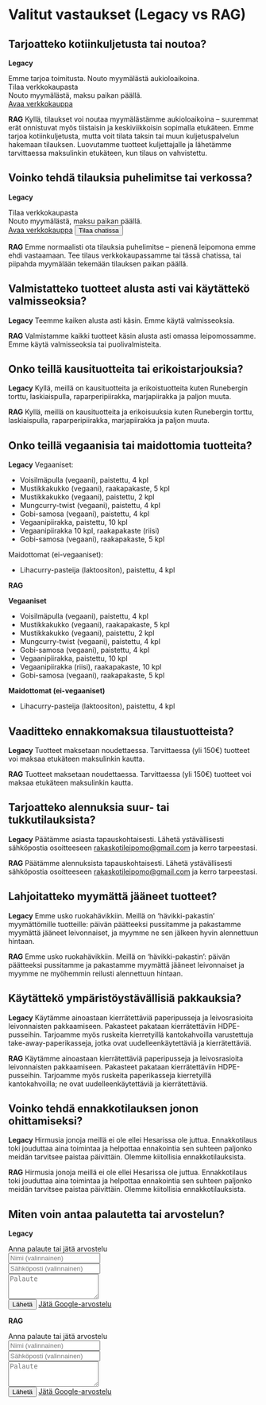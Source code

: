 # Valitut vastaukset (Legacy vs RAG)

## Tarjoatteko kotiinkuljetusta tai noutoa?
**Legacy**
<div class="order-ui">
  <div class="order-sub">Emme tarjoa toimitusta. Nouto myymälästä aukioloaikoina.</div>
  <div class="order-title">Tilaa verkkokaupasta</div>
  <div class="order-sub">Nouto myymälästä, maksu paikan päällä.</div>
  <div class="order-buttons">
    <a class="btn" href="https://rakaskotileipomo.fi/verkkokauppa" target="_blank" rel="noopener">Avaa verkkokauppa</a>
  </div>
</div>

**RAG**
Kyllä, tilaukset voi noutaa myymälästämme aukioloaikoina – suuremmat erät onnistuvat myös tiistaisin ja keskiviikkoisin sopimalla etukäteen. Emme tarjoa kotiinkuljetusta, mutta voit tilata taksin tai muun kuljetuspalvelun hakemaan tilauksen. Luovutamme tuotteet kuljettajalle ja lähetämme tarvittaessa maksulinkin etukäteen, kun tilaus on vahvistettu.

## Voinko tehdä tilauksia puhelimitse tai verkossa?
**Legacy**
<div class="order-ui">
  <div class="order-title">Tilaa verkkokaupasta</div>
  <div class="order-sub">Nouto myymälästä, maksu paikan päällä.</div>
  <div class="order-buttons">
    <a class="btn" href="https://rakaskotileipomo.fi/verkkokauppa" target="_blank" rel="noopener">Avaa verkkokauppa</a>
    <button class="btn" data-action="start-order">Tilaa chatissa</button>
  </div>
</div>

**RAG**
Emme normaalisti ota tilauksia puhelimitse – pienenä leipomona emme ehdi vastaamaan. Tee tilaus verkkokaupassamme tai tässä chatissa, tai piipahda myymälään tekemään tilauksen paikan päällä.

## Valmistatteko tuotteet alusta asti vai käytättekö valmisseoksia?
**Legacy**
Teemme kaiken alusta asti käsin. Emme käytä valmisseoksia.

**RAG**
Valmistamme kaikki tuotteet käsin alusta asti omassa leipomossamme. Emme käytä valmisseoksia tai puolivalmisteita.

## Onko teillä kausituotteita tai erikoistarjouksia?
**Legacy**
Kyllä, meillä on kausituotteita ja erikoistuotteita kuten Runebergin torttu, laskiaispulla, raparperipiirakka, marjapiirakka ja paljon muuta.

**RAG**
Kyllä, meillä on kausituotteita ja erikoisuuksia kuten Runebergin torttu, laskiaispulla, raparperipiirakka, marjapiirakka ja paljon muuta.

## Onko teillä vegaanisia tai maidottomia tuotteita?
**Legacy**
Vegaaniset:
- Voisilmäpulla (vegaani), paistettu, 4 kpl
- Mustikkakukko (vegaani), raakapakaste, 5 kpl
- Mustikkakukko (vegaani), paistettu, 2 kpl
- Mungcurry-twist (vegaani), paistettu, 4 kpl
- Gobi-samosa (vegaani), paistettu, 4 kpl
- Vegaanipiirakka, paistettu, 10 kpl
- Vegaanipiirakka 10 kpl, raakapakaste (riisi)
- Gobi-samosa (vegaani), raakapakaste, 5 kpl

Maidottomat (ei-vegaaniset):
- Lihacurry-pasteija (laktoositon), paistettu, 4 kpl

**RAG**
<p><strong>Vegaaniset</strong></p><ul><li>Voisilmäpulla (vegaani), paistettu, 4 kpl</li><li>Mustikkakukko (vegaani), raakapakaste, 5 kpl</li><li>Mustikkakukko (vegaani), paistettu, 2 kpl</li><li>Mungcurry-twist (vegaani), paistettu, 4 kpl</li><li>Gobi-samosa (vegaani), paistettu, 4 kpl</li><li>Vegaanipiirakka, paistettu, 10 kpl</li><li>Vegaanipiirakka (riisi), raakapakaste, 10 kpl</li><li>Gobi-samosa (vegaani), raakapakaste, 5 kpl</li></ul><p><strong>Maidottomat (ei-vegaaniset)</strong></p><ul><li>Lihacurry-pasteija (laktoositon), paistettu, 4 kpl</li></ul>

## Vaaditteko ennakkomaksua tilaustuotteista?
**Legacy**
Tuotteet maksetaan noudettaessa. Tarvittaessa (yli 150€) tuotteet voi maksaa etukäteen maksulinkin kautta.

**RAG**
Tuotteet maksetaan noudettaessa. Tarvittaessa (yli 150€) tuotteet voi maksaa etukäteen maksulinkin kautta.

## Tarjoatteko alennuksia suur- tai tukkutilauksista?
**Legacy**
Päätämme asiasta tapauskohtaisesti. Lähetä ystävällisesti sähköpostia osoitteeseen rakaskotileipomo@gmail.com ja kerro tarpeestasi.

**RAG**
Päätämme alennuksista tapauskohtaisesti. Lähetä ystävällisesti sähköpostia osoitteeseen rakaskotileipomo@gmail.com ja kerro tarpeestasi.

## Lahjoitatteko myymättä jääneet tuotteet?
**Legacy**
Emme usko ruokahävikkiin. Meillä on ‘hävikki-pakastin’ myymättömille tuotteille: päivän päätteeksi pussitamme ja pakastamme myymättä jääneet leivonnaiset, ja myymme ne sen jälkeen hyvin alennettuun hintaan.

**RAG**
Emme usko ruokahävikkiin. Meillä on ‘hävikki-pakastin’: päivän päätteeksi pussitamme ja pakastamme myymättä jääneet leivonnaiset ja myymme ne myöhemmin reilusti alennettuun hintaan.

## Käytättekö ympäristöystävällisiä pakkauksia?
**Legacy**
Käytämme ainoastaan kierrätettäviä paperipusseja ja leivosrasioita leivonnaisten pakkaamiseen. Pakasteet pakataan kierrätettäviin HDPE-pusseihin. Tarjoamme myös ruskeita kierretyillä kantokahvoilla varustettuja take-away-paperikasseja, jotka ovat uudelleenkäytettäviä ja kierrätettäviä.

**RAG**
Käytämme ainoastaan kierrätettäviä paperipusseja ja leivosrasioita leivonnaisten pakkaamiseen. Pakasteet pakataan kierrätettäviin HDPE-pusseihin. Tarjoamme myös ruskeita paperikasseja kierretyillä kantokahvoilla; ne ovat uudelleenkäytettäviä ja kierrätettäviä.

## Voinko tehdä ennakkotilauksen jonon ohittamiseksi?
**Legacy**
Hirmusia jonoja meillä ei ole ellei Hesarissa ole juttua. Ennakkotilaus toki jouduttaa aina toimintaa ja helpottaa ennakointia sen suhteen paljonko meidän tarvitsee paistaa päivittäin. Olemme kiitollisia ennakkotilauksista.

**RAG**
Hirmusia jonoja meillä ei ole ellei Hesarissa ole juttua. Ennakkotilaus toki jouduttaa aina toimintaa ja helpottaa ennakointia sen suhteen paljonko meidän tarvitsee paistaa päivittäin. Olemme kiitollisia ennakkotilauksista.

## Miten voin antaa palautetta tai arvostelun?
**Legacy**
<div class="feedback-ui">
  <div class="title">Anna palaute tai jätä arvostelu</div>
  <form class="feedback-form">
    <div class="row"><input type="text" name="name" placeholder="Nimi (valinnainen)"></div>
    <div class="row"><input type="email" name="email" placeholder="Sähköposti (valinnainen)"></div>
    <div class="row"><textarea name="message" rows="3" placeholder="Palaute" required></textarea></div>
    <div class="actions"><button type="submit" class="btn btn-primary">Lähetä</button>
      <a class="btn btn-review" href="https://www.google.com/search?q=Raka%27s+kotileipomo&sca_esv=6c7f7ca6e8ee6a34&rlz=1C5CHFA_enFI1167FI1167&hl=fi-FI&biw=1164&bih=754&tbm=lcl&ei=gxvEaJ7VH_G0wPAPhfyKqAY&ved=0ahUKEwjeos7mpdOPAxVxGhAIHQW-AmUQ4dUDCAo&uact=5&oq=Raka%27s+kotileipomo&gs_lp=Eg1nd3Mtd2l6LWxvY2FsIhJSYWthJ3Mga290aWxlaXBvbW8yBRAAGIAEMgUQABiABDIGEAAYFhgeMgYQABgWGB4yBhAAGBYYHjICECYyCBAAGIAEGKIEMggQABiABBiiBDIIEAAYogQYiQVIvAhQxAZYxAZwAHgAkAEAmAF-oAGmAqoBAzIuMbgBA8gBAPgBAZgCA6ACwAKYAwCIBgGSBwMxLjKgB64PsgcDMS4yuAfAAsIHBTItMi4xyAcW&sclient=gws-wiz-local#lkt=LocalPoiReviews&rlfi=hd:;si:7666209392203396731,l,ChJSYWthJ3Mga290aWxlaXBvbW9I2M7x8PS1gIAIWiQQABABGAAYASIScmFrYSdzIGtvdGlsZWlwb21vKgYIAhAAEAGSAQZiYWtlcnmqAUoKDS9nLzExcHk3MXN0dnMQATIfEAEiG12RikuLePke45zt2cmJ_CcYGIZmNEHDLSGmJzIWEAIiEnJha2EncyBrb3RpbGVpcG9tbw,y,n4xN2WK8BF4;mv:[[60.197882977319026,24.947339021027446],[60.19752302268097,24.946614778972545]]&lrd=0x468df9bf012e8049:0x6a63d8d32c0bf67b,3,,,," target="_blank" rel="noopener">Jätä Google-arvostelu</a></div>
  </form>
</div>

**RAG**
<div class="feedback-ui">
  <div class="title">Anna palaute tai jätä arvostelu</div>
  <form class="feedback-form">
    <div class="row"><input type="text" name="name" placeholder="Nimi (valinnainen)"></div>
    <div class="row"><input type="email" name="email" placeholder="Sähköposti (valinnainen)"></div>
    <div class="row"><textarea name="message" rows="3" placeholder="Palaute" required></textarea></div>
    <div class="actions"><button type="submit" class="btn btn-primary">Lähetä</button>
      <a class="btn btn-review" href="https://www.google.com/search?q=Raka%27s+kotileipomo&sca_esv=6c7f7ca6e8ee6a34&rlz=1C5CHFA_enFI1167FI1167&hl=fi-FI&biw=1164&bih=754&tbm=lcl&ei=gxvEaJ7VH_G0wPAPhfyKqAY&ved=0ahUKEwjeos7mpdOPAxVxGhAIHQW-AmUQ4dUDCAo&uact=5&oq=Raka%27s+kotileipomo&gs_lp=Eg1nd3Mtd2l6LWxvY2FsIhJSYWthJ3Mga290aWxlaXBvbW8yBRAAGIAEMgUQABiABDIGEAAYFhgeMgYQABgWGB4yBhAAGBYYHjICECYyCBAAGIAEGKIEMggQABiABBiiBDIIEAAYogQYiQVIvAhQxAZYxAZwAHgAkAEAmAF-oAGmAqoBAzIuMbgBA8gBAPgBAZgCA6ACwAKYAwCIBgGSBwMxLjKgB64PsgcDMS4yuAfAAsIHBTItMi4xyAcW&sclient=gws-wiz-local#lkt=LocalPoiReviews&rlfi=hd:;si:7666209392203396731,l,ChJSYWthJ3Mga290aWxlaXBvbW9I2M7x8PS1gIAIWiQQABABGAAYASIScmFrYSdzIGtvdGlsZWlwb21vKgYIAhAAEAGSAQZiYWtlcnmqAUoKDS9nLzExcHk3MXN0dnMQATIfEAEiG12RikuLePke45zt2cmJ_CcYGIZmNEHDLSGmJzIWEAIiEnJha2EncyBrb3RpbGVpcG9tbw,y,n4xN2WK8BF4;mv:[[60.197882977319026,24.947339021027446],[60.19752302268097,24.946614778972545]]&lrd=0x468df9bf012e8049:0x6a63d8d32c0bf67b,3,,,," target="_blank" rel="noopener">Jätä Google-arvostelu</a></div>
  </form>
</div>
